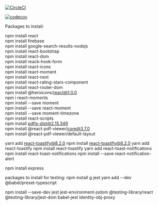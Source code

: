 [![CircleCI](https://dl.circleci.com/status-badge/img/gh/Fruit-of-Binary-Tree/Public-Peer-Review/tree/main.svg?style=svg)](https://dl.circleci.com/status-badge/redirect/gh/Fruit-of-Binary-Tree/Public-Peer-Review/tree/main)

[![codecov](https://codecov.io/gh/Fruit-of-Binary-Tree/Public-Peer-Review/branch/main/graph/badge.svg?token=JPWUZO9AA4)](https://codecov.io/gh/Fruit-of-Binary-Tree/Public-Peer-Review)

Packages to install:

npm install react <br />
npm install firebase <br />
npm install google-search-results-nodejs <br />
npm install react-bootstrap <br />
npm install react-dom <br />
npm install reack-hook-form <br />
npm install react-icons <br />
npm install react-moment <br />
npm install react-next <br />
npm install react-rating-stars-component <br />
npm install react-router-dom <br />
npm install @heroicons/react@1.0.0 <br />
npm i react-moments <br />
npm install --save moment <br />
npm install --save react-moment <br />
npm install --save moment-timezone <br />
npm install react-scripts <br />
npm install pdfjs-dist@2.15.349 <br />
npm install @react-pdf-viewer/core@3.7.0 <br />
npm install @react-pdf-viewer/default-layout <br />

yarn add react-toastify@8.2.0
npm install react-toastify@8.2.0
yarn add react-toastify
npm install react-toastify
yarn add react-toast-notifications
npm install react-toast-notifications
npm install --save react-notification-alert

npm install express

packages to install for testing:
npm install g jest
yarn add --dev @babel/preset-typescript

npm install --save-dev jest jest-environment-jsdom @testing-library/react @testing-library/jest-dom babel-jest identity-obj-proxy
